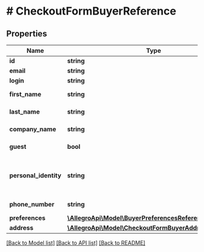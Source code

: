 # # CheckoutFormBuyerReference

## Properties

Name | Type | Description | Notes
------------ | ------------- | ------------- | -------------
**id** | **string** | buyer id |
**email** | **string** |  |
**login** | **string** |  |
**first_name** | **string** | Buyer&#39;s first name | [optional]
**last_name** | **string** | Buyer&#39;s last name | [optional]
**company_name** | **string** | Company name | [optional]
**guest** | **bool** | is a guest account? |
**personal_identity** | **string** | Buyer&#39;s personal identity number (PESEL) | [optional]
**phone_number** | **string** | Phone number | [optional]
**preferences** | [**\AllegroApi\Model\BuyerPreferencesReference**](BuyerPreferencesReference.md) |  | [optional]
**address** | [**\AllegroApi\Model\CheckoutFormBuyerAddressReference**](CheckoutFormBuyerAddressReference.md) |  | [optional]

[[Back to Model list]](../../README.md#models) [[Back to API list]](../../README.md#endpoints) [[Back to README]](../../README.md)
